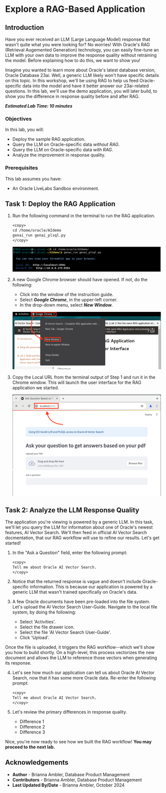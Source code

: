 # Explore a RAG-Based Application

## Introduction

Have you ever received an LLM (Large Language Model) response that wasn't quite what you were looking for? No worries! With Oracle's RAG (Retrieval Augemented Generation) technology, you can easily fine-tune an LLM with your own data to improve the response quality without retraining the model. Before explaining how to do this, we want to show you! 

Imagine you wanted to learn more about Oracle's latest database version, Oracle Database 23ai. Well, a generic LLM likely won't have specific details on this topic. In this workshop, we'll be using RAG to help us feed Oracle-specific data into the model and have it better answer our 23ai-related questions. In this lab, we'll use the demo application, you will later build, to show you the difference in response quality before and after RAG. 

**_Estimated Lab Time: 10 minutes_**

### **Objectives**

In this lab, you will:
* Deploy the sample RAG application.
* Query the LLM on Oracle-specific data _without RAG_.
* Query the LLM on Oracle-specific data _with RAG_.
* Analyze the improvement in response quality.


### **Prerequisites**

This lab assumes you have:
* An Oracle LiveLabs Sandbox environment.


## Task 1: Deploy the RAG Application

1. Run the following command in the terminal to run the RAG application.

    ```
    <copy>
    cd /home/oracle/AIdemo
    genai_run genai_plsql.py
    </copy>
    ```

    ![Run the RAG Application.](images/run-rag-app.png)

2. A new Google Chrome browser should have opened. If not, do the following:
    * Click into the window of the instruction guide.
    * Select **_Google Chrome_**, in the upper-left corner.
    * In the drop-down menu, select **_New Window_**.

    ![Open a new Google Chrome window.](images/open-new-chrome-window.png)

3. Copy the Local URL from the terminal output of Step 1 and run it in the Chrome window. This will launch the user interface for the RAG application we started.

    ![Launch the UI of the RAG app.](images/launch-rag-ui.png)

## Task 2: Analyze the LLM Response Quality

The application you're viewing is powered by a generic LLM. In this task, we'll let you query the LLM for information about one of Oracle's newest features, AI Vector Search. We'll then feed in official AI Vector Search docmentation, that our RAG workflow will use to refine our results. Let's get started! 

1. In the "Ask a Question" field, enter the following prompt:

    ```
    <copy>
    Tell me about Oracle AI Vector Search.
    </copy>
    ```

2. Notice that the returned response is vague and doesn't include Oracle-specific information. This is because our application is powered by a generic LLM that wasn't trained specifically on Oracle's data.

3. A few Oracle documents have been pre-loaded into the file system. Let's upload the AI Vector Search User-Guide. Navigate to the local file system, by doing the following:
    * Select 'Activities'.
    * Select the file drawer icon.
    * Select the file 'AI Vector Search User-Guide'.
    * Click 'Upload'.

Once the file is uploaded, it triggers the RAG workflow--which we'll show you how to build shortly. On a high-level, this process vectorizes the new document and allows the LLM to reference those vectors when generating its response. 

4. Let's see how much our application can tell us about Oracle AI Vector Search, now that it has some more Oracle data. Re-enter the following prompt:

    ```
    <copy>
    Tell me about Oracle AI Vector Search.
    </copy>
    ```

5. Let's review the primary differences in response quality.

    * Difference 1
    * Difference 2
    * Difference 3

Nice, you're now ready to see how we built the RAG workflow! **You may proceed to the next lab.**

## Acknowledgements
* **Author** - Brianna Ambler, Database Product Management
* **Contributors** -  Brianna Ambler, Database Product Management
* **Last Updated By/Date** - Brianna Ambler, October 2024
